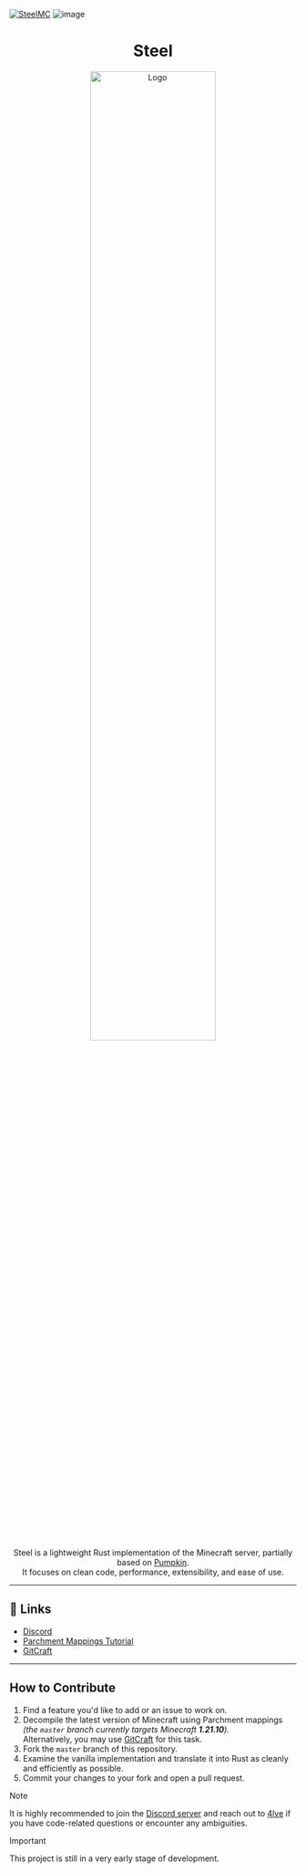 [![SteelMC](https://dcbadge.limes.pink/api/server/INVITE?style=social)](https://discord.gg/MwChEHnAbh)
![image]({https://img.shields.io/badge/Rust-000000?style=for-the-badge&logo=rust&logoColor=white})
<div align="center">

# Steel

   <p align="center" width="66%">
     <img src="https://minecraft.wiki/images/Flint_and_Steel_JE4_BE2.png?1aaaf&format=original" alt="Logo" width="66%">
   </p>

Steel is a lightweight Rust implementation of the Minecraft server, partially based on [Pumpkin](https://github.com/Pumpkin-MC/Pumpkin).  
It focuses on clean code, performance, extensibility, and ease of use.
</div>

---

## 🔗 Links

- [Discord](https://discord.gg/MwChEHnAbh)
- [Parchment Mappings Tutorial](https://parchmentmc.org/docs/getting-started)
- [GitCraft](https://github.com/OrnitheMC/gitcraft)

---

## How to Contribute

1. Find a feature you'd like to add or an issue to work on.  
2. Decompile the latest version of Minecraft using Parchment mappings  
   *(the `master` branch currently targets Minecraft **1.21.10**).*  
   Alternatively, you may use [GitCraft](https://github.com/OrnitheMC/gitcraft) for this task.  
3. Fork the `master` branch of this repository.  
4. Examine the vanilla implementation and translate it into Rust as cleanly and efficiently as possible.  
5. Commit your changes to your fork and open a pull request.

> [!NOTE]
> It is highly recommended to join the [Discord server](https://discord.gg/MwChEHnAbh) and reach out to [4lve](https://github.com/4lve) if you have code-related questions or encounter any ambiguities.

> [!IMPORTANT]
> This project is still in a very early stage of development.
